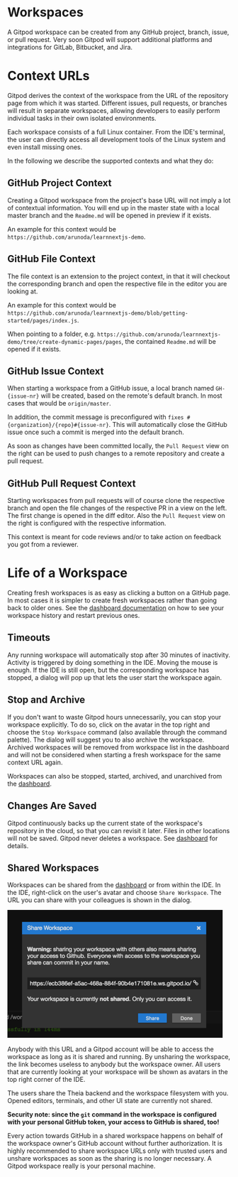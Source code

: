 # Workspaces

A Gitpod workspace can be created from any GitHub project, branch, issue, or pull request.
Very soon Gitpod will support additional platforms and integrations for GitLab, Bitbucket, and Jira. 

# Context URLs

Gitpod derives the context of the workspace from the URL of the repository page from which it 
was started. Different issues, pull requests, or branches will result in separate workspaces,
allowing developers to easily perform individual tasks in their own isolated environments.

Each workspace consists of a full Linux container. From the IDE's terminal, the user can directly access 
all development tools of the Linux system and even install missing ones.

In the following we describe the supported contexts and what they do:

## GitHub Project Context

Creating a Gitpod workspace from the project's base URL will not imply a lot of contextual information. You will end up
in the master state with a local master branch and the `Readme.md` will be opened in preview if it exists.

An example for this context would be `https://github.com/arunoda/learnnextjs-demo`.

## GitHub File Context

The file context is an extension to the project context, in that it will checkout the corresponding branch 
and open the respective file in the editor you are looking at.

An example for this context would be `https://github.com/arunoda/learnnextjs-demo/blob/getting-started/pages/index.js`.

When pointing to a folder, e.g. `https://github.com/arunoda/learnnextjs-demo/tree/create-dynamic-pages/pages`, the contained `Readme.md`
will be opened if it exists.

## GitHub Issue Context

When starting a workspace from a GitHub issue, a local branch named `GH-{issue-nr}` will be created, based on the remote's 
default branch. In most cases that would be `origin/master`.

In addition, the commit message is preconfigured with `fixes #{organization}/{repo}#{issue-nr}`. This will automatically close the GitHub issue once
such a commit is merged into the default branch.

As soon as changes have been committed locally, the `Pull Request` view on the right can be used to push changes to a remote repository and create a pull request.

## GitHub Pull Request Context

Starting workspaces from pull requests will of course clone the respective branch and open the file changes of the respective PR in a view on the left.
The first change is opened in the diff editor. Also the `Pull Request` view on the right is configured with the respective information.

This context is meant for code reviews and/or to take action on feedback you got from a reviewer.

# Life of a Workspace

Creating fresh workspaces is as easy as clicking a button on a GitHub page. In most cases it is simpler to create fresh workspaces rather than going back to
older ones. See the [dashboard documentation](60_Dashboard.md) on how to see your workspace history and restart previous ones.

## Timeouts
Any running workspace will automatically stop after 30 minutes of inactivity. Activity is triggered by doing something in the IDE. 
Moving the mouse is enough. If the IDE is still open, but the corresponding workspace has stopped, a dialog will pop up that lets the user start
the workspace again.

## Stop and Archive
If you don't want to waste Gitpod hours unnecessarily, you can stop your workspace explicitly. To do so, click on the avatar in the top right
and choose the `Stop Workspace` command (also available through the command palette).
The dialog will suggest you to also archive the workspace. Archived workspaces will be removed from workspace list in the dashboard and will not be 
considered when starting a fresh workspace for the same context URL again.

Workspaces can also be stopped, started, archived, and unarchived from the [dashboard](60_Dashboard.md). 

## Changes Are Saved
Gitpod continuously backs up the current state of the workspace's repository in the cloud, so that 
you can revisit it later. Files in other locations will not be saved. Gitpod never deletes a workspace.
See [dashboard](60_Dashboard.md) for details.

## Shared Workspaces
Workspaces can be shared from the [dashboard](60_Dashboard.md) or from within the IDE.
In the IDE, right-click on the user's avatar and choose `Share Workspace`. The URL you can share with your colleagues
is shown in the dialog.

![](./images/share-workspace.png)

Anybody with this URL and a Gitpod account will be able to access the workspace as long as it is shared and running. 
By unsharing the workspace, the link becomes useless to anybody but the workspace owner. 
All users that are currently looking at your workspace will be shown as avatars 
in the top right corner of the IDE.

The users share the Theia backend and the workspace filesystem with you. Opened editors, terminals, and
other UI state are currently not shared.

**Security note: since the `git` command in the workspace is configured with your personal GitHub token, your access to GitHub is shared, too!**

Every action towards GitHub in a shared workspace happens on behalf 
of the workspace owner's GitHub account without further authorization. It is highly recommended to
share workspace URLs only with trusted users and unshare workspaces as soon as the sharing is no 
longer necessary. A Gitpod workspace really is your personal machine.
